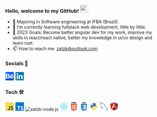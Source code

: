 <div>
  <img align="left" width="10000" height="10" src ="https://i.imgur.com/mIOESEE.gif"/>
  


  <div align="right">
    <h3 align="left" marginLeft="50px"> Hello, welcome to my GitHub! <img width="25" height="25" src="https://emoji.gg/assets/emoji/8772_popcat.gif"/>  </h3> 
    <ul align="left">
      <li> 🔭 Majoring in Software engineering at IFBA (Brazil). </li>
      <li> 🌱 I’m currently learning fullstack web development, little by little. </li>
      <li> 💬 2023 Goals: Become better angular dev for my work, improve my skills in react/react native, better my knowledge in ui/ux design and learn rust. </li>
      <li> 📫 How to reach me:  <a href="mailto:zatzk.cnt@outlook.com">zatzk@outlook.com</a> </li>
    </ul>
  </div>



### Socials 🍕 


<a href = "https://www.behance.net/zatzk"><img width="28px" src="https://github.com/devicons/devicon/blob/master/icons/behance/behance-original.svg" target="_blank"></a>
<a href="https://www.linkedin.com/in/zatzk/" target="_blank"><img width="28px" src="https://github.com/devicons/devicon/blob/master/icons/linkedin/linkedin-original.svg" target="_blank"></a>
  

<div>  
  
### Tech 🛠
  
  <div style="display: inline-block" style="color:DodgerBlue">
    <img align="justify" alt="zatzk-Js" width="28px" src="https://github.com/devicons/devicon/blob/master/icons/javascript/javascript-original.svg">
    <img align="justify" alt="zatzk-typescript" width="28px" src="https://raw.githubusercontent.com/devicons/devicon/1119b9f84c0290e0f0b38982099a2bd027a48bf1/icons/typescript/typescript-original.svg">
    <img align="justify" alt="zatzk-node.js" width="28px" src="https://seeklogo.com/images/N/nodejs-logo-FBE122E377-seeklogo.com.png">
    <img align="justify" alt="zatzk-react.js" width="28px" src="https://github.com/devicons/devicon/blob/master/icons/react/react-original.svg">
    <img align="justify" alt="zatzk-HTML" width="28px" src="https://github.com/devicons/devicon/blob/master/icons/html5/html5-original-wordmark.svg">
    <img align="justify" alt="zatzk-CSS" width="28px" src="https://github.com/devicons/devicon/blob/master/icons/css3/css3-original-wordmark.svg">
    <img align="justify" alt="zatzk-Python" width="28px" src="https://github.com/devicons/devicon/blob/master/icons/python/python-original.svg">
    <img align="justify" alt="zatzk-mysql" width="28px" src="https://github.com/devicons/devicon/blob/master/icons/mysql/mysql-original.svg">
    <img align="justify" alt="zatzk-angular" width="28px" src="https://github.com/devicons/devicon/blob/master/icons/angularjs/angularjs-original.svg">
  </div>
</div>

  ###

  <img align="left" width="10000" height="10" src ="https://i.imgur.com/mIOESEE.gif"/>

</div>
  <!--
##
 
![Snake animation](https://github.com/zatzk/zatzk/blob/output/github-contribution-grid-snake.svg)

 ##
 
 <img src="https://komarev.com/ghpvc/?username=zatzk&label=Profile%20views&color=ce9927&style=flat" alt="zatzk" /> </p>
-->
